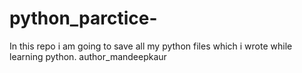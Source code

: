 # python_parctice-
In this repo i am going to save all my python files which i wrote while learning python.
author_mandeepkaur 
